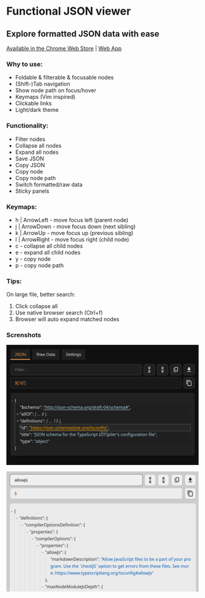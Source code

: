 # Functional JSON viewer

## Explore formatted JSON data with ease

[Available in the Chrome Web Store](https://chrome.google.com/webstore/detail/functional-json-viewer/cokkmplppnaigoodkkjopoblfaelibab)
| [Web App](https://json-viewer.delphic.top)

### Why to use:

- Foldable & filterable & focusable nodes
- (Shift-)Tab navigation
- Show node path on focus/hover
- Keymaps (Vim inspired)
- Clickable links
- Light/dark theme

### Functionality:

- Filter nodes
- Collapse all nodes
- Expand all nodes
- Save JSON
- Copy JSON
- Copy node
- Copy node path
- Switch formatted/raw data
- Sticky panels

### Keymaps:

- h | ArrowLeft - move focus left (parent node)
- j | ArrowDown - move focus down (next sibling)
- k | ArrowUp - move focus up (previous sibling)
- l | ArrowRight - move focus right (child node)
- c - collapse all child nodes
- e - expand all child nodes
- y - copy node
- p - copy node path

### Tips:

On large file, better search:

1. Click collapse all
2. Use native browser search (Ctrl+f)
3. Browser will auto expand matched nodes

### Screnshots

![screenshot light theme](/src/etc/dark-theme.png)

![screenshot dark theme](/src/etc/light-theme.png)
